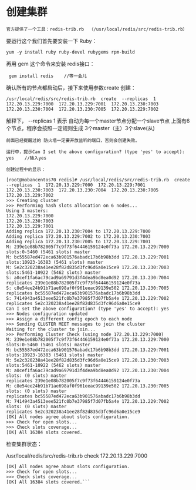 # 创建集群

    官方提供了一个工具：redis-trib.rb  （/usr/local/redis/src/redis-trib.rb） 
要运行这个我们首先要安装一下 Ruby：

   
    yum -y install ruby ruby-devel rubygems rpm-build

  再用 gem 这个命令来安装 redis接口：

     gem install redis    //等一会儿
 
   确认所有的节点都启动后，接下来使用参数create 创建：
 
```
/usr/local/redis/src/redis-trib.rb  create  --replicas  1  172.20.13.229:7000  172.20.13.229:7001  172.20.13.230:7003  172.20.13.230:7004  172.20.13.230:7005  172.20.13.229:7002
```
    
 
解释下， --replicas  1  表示 自动为每一个master节点分配一个slave节点    上面有6个节点，程序会按照一定规则生成 3个master（主）3个slave(从)

    前面已经提醒过的 防火墙一定要开放监听的端口，否则会创建失败。
    
    运行中，提示Can I set the above configuration? (type 'yes' to accept): yes    //输入yes
    
    创建过程中的显示：
   ```
   [root@mobancentos70 redis]# /usr/local/redis/src/redis-trib.rb  create  --replicas  1  172.20.13.229:7000  172.20.13.229:7001  172.20.13.230:7003  172.20.13.230:7004  172.20.13.230:7005  172.20.13.229:7002
>>> Creating cluster
>>> Performing hash slots allocation on 6 nodes...
Using 3 masters:
172.20.13.229:7000
172.20.13.230:7003
172.20.13.229:7001
Adding replica 172.20.13.230:7004 to 172.20.13.229:7000
Adding replica 172.20.13.229:7002 to 172.20.13.230:7003
Adding replica 172.20.13.230:7005 to 172.20.13.229:7001
M: 239e1e08b782005f7c9f73f64446159124e0f73a 172.20.13.229:7000
   slots:0-5460 (5461 slots) master
M: bc55587ed472eca63b901576abadc17b6b98b3dd 172.20.13.229:7001
   slots:10923-16383 (5461 slots) master
M: 5e2c320238a41ee28f82d835d3fc96d6a0e15ce9 172.20.13.230:7003
   slots:5461-10922 (5462 slots) master
S: a0cef1fa6ac79cad9a69791d3f4dea9bd8ea0d92 172.20.13.230:7004
   replicates 239e1e08b782005f7c9f73f64446159124e0f73a
S: c8e54ee24b91b71ae698af0f961eeac99139e502 172.20.13.230:7005
   replicates bc55587ed472eca63b901576abadc17b6b98b3dd
S: 7414943a4513eee521fc0b7e37985f7d07fb5a4e 172.20.13.229:7002
   replicates 5e2c320238a41ee28f82d835d3fc96d6a0e15ce9
Can I set the above configuration? (type 'yes' to accept): yes
>>> Nodes configuration updated
>>> Assign a different config epoch to each node
>>> Sending CLUSTER MEET messages to join the cluster
Waiting for the cluster to join...
>>> Performing Cluster Check (using node 172.20.13.229:7000)
M: 239e1e08b782005f7c9f73f64446159124e0f73a 172.20.13.229:7000
   slots:0-5460 (5461 slots) master
M: bc55587ed472eca63b901576abadc17b6b98b3dd 172.20.13.229:7001
   slots:10923-16383 (5461 slots) master
M: 5e2c320238a41ee28f82d835d3fc96d6a0e15ce9 172.20.13.230:7003
   slots:5461-10922 (5462 slots) master
M: a0cef1fa6ac79cad9a69791d3f4dea9bd8ea0d92 172.20.13.230:7004
   slots: (0 slots) master
   replicates 239e1e08b782005f7c9f73f64446159124e0f73a
M: c8e54ee24b91b71ae698af0f961eeac99139e502 172.20.13.230:7005
   slots: (0 slots) master
   replicates bc55587ed472eca63b901576abadc17b6b98b3dd
M: 7414943a4513eee521fc0b7e37985f7d07fb5a4e 172.20.13.229:7002
   slots: (0 slots) master
   replicates 5e2c320238a41ee28f82d835d3fc96d6a0e15ce9
[OK] All nodes agree about slots configuration.
>>> Check for open slots...
>>> Check slots coverage...
[OK] All 16384 slots covered.
```

检查集群状态：

/usr/local/redis/src/redis-trib.rb check 172.20.13.229:7000

```...
[OK] All nodes agree about slots configuration.
>>> Check for open slots...
>>> Check slots coverage...
[OK] All 16384 slots covered.```
